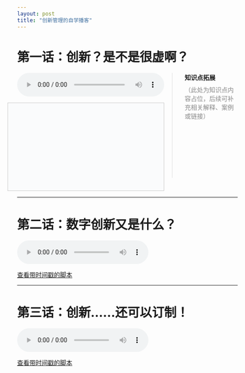 ```yaml
---
layout: post
title: "创新管理的自学播客"
---
```


# 第一话：创新？是不是很虚啊？

<div style="display: flex; flex-direction: row; align-items: flex-start; width: 100%; box-sizing: border-box;">
  <!-- 左侧2/3：音频+字幕 -->
  <div style="width: 66.66%; display: flex; flex-direction: column; align-items: flex-end;">
    <div id="audio-player-ep1" style="width: 100%; display: flex; justify-content: flex-end;">
      <audio id="audio-ep1" controls style="width: 100%; max-width: 700px;">
        <source src="/class/assets/podcasts/innovation_ep1.wav" type="audio/wav">
        您的浏览器不支持 audio 元素。
      </audio>
    </div>
    <div id="lrc-container-ep1" style="width: 100%; max-width: 700px; max-height: 240px; min-height: 180px; overflow-y: auto; border: 1px solid #ccc; padding: 10px; margin-top: 1em; background: #fafbfc;">
      <ul id="lrc-list-ep1" style="margin:0; padding:0;"></ul>
    </div>
  </div>
  <!-- 竖分隔符和右侧知识点区域 -->
  <div style="width: 33.33%; display: flex; flex-direction: row; align-items: stretch; min-height: 240px;">
    <div style="width: 1px; background: #e0e0e0; margin: 0 18px;"></div>
    <div style="flex: 1; padding-left: 10px;">
      <div style="font-weight: bold; margin-bottom: 8px;">知识点拓展</div>
      <div style="color: #888;">（此处为知识点内容占位，后续可补充相关解释、案例或链接）</div>
    </div>
  </div>
</div>
<script>
async function fetchLRC(url) {
  const res = await fetch(url);
  return await res.text();
}
function parseLRC(lrc) {
  const lines = lrc.split('\n');
  const result = [];
  const timeExp = /^(\d{2}):(\d{2})\s+/;
  for (let line of lines) {
    const match = timeExp.exec(line);
    if (match) {
      const min = parseInt(match[1]);
      const sec = parseInt(match[2]);
      const time = min * 60 + sec;
      const text = line.replace(timeExp, '').trim();
      result.push({ time, text });
    }
  }
  return result;
}
function renderLRC(lrcArr) {
  const ul = document.getElementById('lrc-list-ep1');
  ul.innerHTML = '';
  lrcArr.forEach((item, idx) => {
    const li = document.createElement('li');
    li.textContent = item.text;
    li.setAttribute('data-idx', idx);
    li.style.listStyle = 'none';
    ul.appendChild(li);
  });
}
function syncLRC(audio, lrcArr) {
  const ul = document.getElementById('lrc-list-ep1');
  audio.addEventListener('timeupdate', () => {
    const currentTime = audio.currentTime;
    let idx = 0;
    for (let i = 0; i < lrcArr.length; i++) {
      if (currentTime >= lrcArr[i].time) idx = i;
      else break;
    }
    ul.querySelectorAll('li').forEach(li => li.classList.remove('active'));
    const activeLi = ul.querySelector(`li[data-idx="${idx}"]`);
    if (activeLi) {
      activeLi.classList.add('active');
      activeLi.scrollIntoView({ behavior: 'smooth', block: 'center' });
    }
  });
}
(async function() {
  const lrcText = await fetchLRC('/class/assets/podcasts/innovation_ep1.txt');
  const lrcArr = parseLRC(lrcText);
  renderLRC(lrcArr);
  const audio = document.getElementById('audio-ep1');
  syncLRC(audio, lrcArr);
})();
</script>
<style>
#lrc-list-ep1 li.active {
  color: #fff;
  background: #0078d7;
  font-weight: bold;
}
#lrc-list-ep1 li {
  padding: 2px 0;
  transition: background 0.2s;
  font-size: 1.08em;
  line-height: 1.7;
}
</style>

---

# 第二话：数字创新又是什么？

<audio controls>
  <source src="/class/assets/podcasts/innovation_ep2.wav" type="audio/wav">
  您的浏览器不支持 audio 元素。
</audio>

[查看带时间戳的脚本](/class/assets/podcasts/innovation_ep2.txt)

---

# 第三话：创新……还可以订制！

<audio controls>
  <source src="/class/assets/podcasts/innovation_ep3.wav" type="audio/wav">
  您的浏览器不支持 audio 元素。
</audio>

[查看带时间戳的脚本](/class/assets/podcasts/innovation_ep3.txt)


